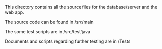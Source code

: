 This directory contains all the source files for the database/server and the web app.

The source code can be found in /src/main

The some test scripts are in /src/test/java

Documents and scripts regarding further testing are in /Tests

